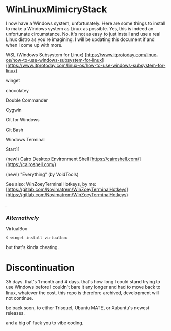 # WinLinuxMimicryStack

I now have a Windows system, unfortunately. Here are some things to install to make a Windows system as Linux as possible. Yes, this is indeed an unfortunate circumstance. No, it's not as easy to just install and use a real Linux distro as you're imagining. I will be updating this document if and when I come up with more.

WSL (Windows Subsystem for Linux) [https://www.itprotoday.com/linux-os/how-to-use-windows-subsystem-for-linux](https://www.itprotoday.com/linux-os/how-to-use-windows-subsystem-for-linux)

winget

chocolatey

Double Commander

Cygwin

Git for Windows

Git Bash

Windows Terminal

Start11

(new!)
Cairo Desktop Environment Shell [https://cairoshell.com/](https://cairoshell.com/)

(new!)
"Everything" (by VoidTools)

See also: WinZoeyTerminalHotkeys, by me: [https://gitlab.com/Novimatrem/WinZoeyTerminalHotkeys](https://gitlab.com/Novimatrem/WinZoeyTerminalHotkeys)

ִ

### ***Alternatively***

VirtualBox
```
$ winget install virtualbox
```

but that's kinda cheating.

# Discontinuation

35 days. that's 1 month and 4 days. that's how long I could stand trying to use Windows before I couldn't bare it any longer and had to move back to linux, whatever the cost. this repo is therefore archived, development will not continue.

be back soon, to either Trisquel, Ubuntu MATE, or Xubuntu's newest releases.

and a big ol' fuck you to vibe coding.

